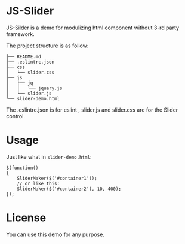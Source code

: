 # JS-Slider

JS-Silder is a demo for modulizing html component without 3-rd party framework.

The project structure is as follow:

    ├── README.md
    ├── .eslintrc.json
    ├── css
    │   └── slider.css
    ├── js
    │   ├── jq
    │   │   └── jquery.js
    │   └── slider.js
    └── slider-demo.html

The .eslintrc.json is for eslint , slider.js and slider.css are for the Slider control.

# Usage

Just like what in `slider-demo.html`:

    $(function()
    {
        SliderMaker($('#container1'));
        // or like this:
        SliderMaker($('#container2'), 10, 400);
    });

# License

You can use this demo for any purpose.
